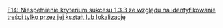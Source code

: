 [F14: Niespełnienie kryterium sukcesu 1.3.3 ze względu na identyfikowanie treści tylko przez jej kształt lub lokalizację](https://www.w3.org/TR/WCAG20-TECHS/F14.html)